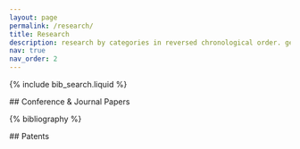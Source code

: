 ```yaml
---
layout: page
permalink: /research/
title: Research
description: research by categories in reversed chronological order. generated by jekyll-scholar.
nav: true
nav_order: 2
---
```


<!-- Hide page title -->
<style>
h1 {
	display: none;
}
</style>

<!-- _pages/research.md -->

<!-- Bibsearch Feature -->

{% include bib_search.liquid %}

<div class="conference & journal papers">
## Conference & Journal Papers

{% bibliography %}

</div>

<div class="patents">
## Patents

</div>
